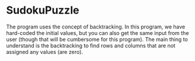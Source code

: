 # SudokuPuzzle
The program uses the concept of backtracking. In this program, we have hard-coded the initial values, but you can also get the same input from the user (though that will be cumbersome for this program). The main thing to understand is the backtracking to find rows and columns that are not assigned any values (are zero).
